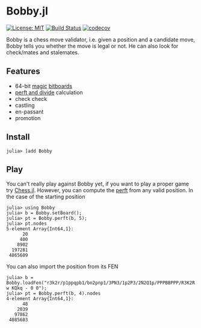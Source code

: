 # Bobby.jl

[![License: MIT](https://img.shields.io/badge/License-MIT-yellow.svg)](https://opensource.org/licenses/MIT)
[![Build Status](https://travis-ci.org/alemelis/Bobby.jl.svg?branch=master)](https://travis-ci.org/alemelis/Bobby.jl)
[![codecov](https://codecov.io/gh/alemelis/Bobby.jl/branch/master/graph/badge.svg)](https://codecov.io/gh/alemelis/Bobby.jl)

Bobby is a chess move validator, i.e. given a position and a candidate move, Bobby tells you whether the move is legal or not. He can also look for check/mates and stalemates.

## Features
- 64-bit [magic](https://www.chessprogramming.org/Magic_Bitboards) [bitboards](https://www.chessprogramming.org/Bitboards)
- [perft and divide](http://www.rocechess.ch/perft.html) calculation
- check check
- castling
- en-passant
- promotion

## Install

```
julia> ]add Bobby
```

## Play

You can't really play against Bobby yet, if you want to play a proper game try [Chess.jl](https://github.com/abahm/Chess.jl). However, you can compute the [perft](https://www.chessprogramming.org/Perft_Results) from any valid position. In the case of the starting position

```
julia> using Bobby
julia> b = Bobby.setBoard();
julia> pt = Bobby.perft(b, 5);
julia> pt.nodes
5-element Array{Int64,1}:
      20
     400
    8902
  197281
 4865609
```

You can also import the position from its FEN

```
julia> b = Bobby.loadFen("r3k2r/p1ppqpb1/bn2pnp1/3PN3/1p2P3/2N2Q1p/PPPBBPPP/R3K2R w KQkq - 0 0");
julia> pt = Bobby.perft(b, 4).nodes
4-element Array{Int64,1}:
      48
    2039
   97862
 4085603
```
